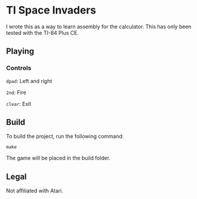 # TI Space Invaders

I wrote this as a way to learn assembly for the calculator.
This has only been tested with the TI-84 Plus CE.

## Playing

### Controls

`dpad`: Left and right

`2nd`:  Fire

`clear`: Exit

## Build

To build the project, run the following command:

```shell
make
```

The game will be placed in the build folder.

## Legal

Not affiliated with Atari.
